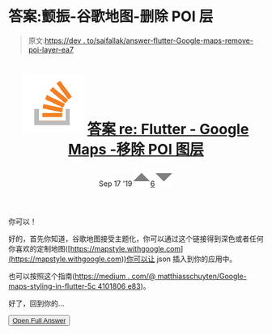 # 答案:颤振-谷歌地图-删除 POI 层

> 原文:[https://dev . to/saifallak/answer-flutter-Google-maps-remove-poi-layer-ea7](https://dev.to/saifallak/answer-flutter-google-maps-remove-poi-layer-ea7)

<header>

# ![](img/01c67cd39e9a8e551fcb75e1091225e9.png) [ 答案 re: Flutter - Google Maps -移除 POI 图层](https://stackoverflow.com/questions/56200113/flutter-google-maps-remove-poi-layer/57979275#57979275)

Sep 17 '19[![](img/e3f0373ec76330150a340eacd410b600.png)6![](img/f7bb704c8c93dfae05d2b57012ed2754.png)](https://stackoverflow.com/questions/56200113/flutter-google-maps-remove-poi-layer/57979275#57979275) </header>

你可以！

好的，首先你知道，谷歌地图接受主题化，你可以通过这个链接得到深色或者任何你喜欢的定制地图([https://mapstyle.withgoogle.com](https://mapstyle.withgoogle.com))你可以让 json 插入到你的应用中。

也可以按照这个指南([https://medium . com/@ matthiasschuyten/Google-maps-styling-in-flutter-5c 4101806 e83](https://medium.com/@matthiasschuyten/google-maps-styling-in-flutter-5c4101806e83))。

好了，回到你的…

<button class="ltag__stackexchange--btn" type="button">[Open Full Answer](https://stackoverflow.com/questions/56200113/flutter-google-maps-remove-poi-layer/57979275#57979275)</button>